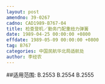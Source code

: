```yaml
---
layout: post
amendno: 39-0267
cadno: CAD1989-B767-04
title: 检查登机／勤务门配重扭力弹簧
date: 1989-04-25 00:00:00 +0800
effdate: 1989-05-09 00:00:00 +0800
tag: B767
categories: 中国民航华北局适航处
author: 李经农
---
```


##适用范围:
B.2553 B.2554 B.2555

